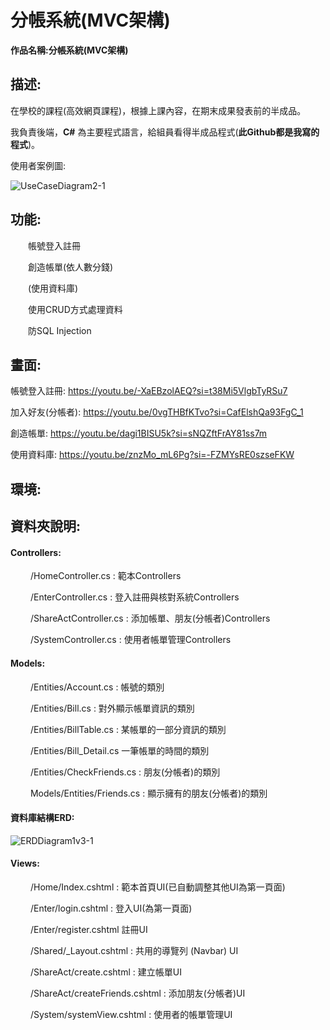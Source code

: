 # 分帳系統(MVC架構)

**作品名稱:分帳系統(MVC架構)**

## 描述:
在學校的課程(高效網頁課程)，根據上課內容，在期末成果發表前的半成品。

我負責後端，**C#** 為主要程式語言，給組員看得半成品程式(**此Github都是我寫的程式**)。



使用者案例圖:

![UseCaseDiagram2-1](https://github.com/user-attachments/assets/849fb59f-6cc8-40da-bf80-c20826e11b01)

## 功能:
　　帳號登入註冊
  
　　創造帳單(依人數分錢)

　　(使用資料庫)
  
　　使用CRUD方式處理資料
  
　　防SQL Injection

## 畫面:
帳號登入註冊:
https://youtu.be/-XaEBzolAEQ?si=t38Mi5VlgbTyRSu7


加入好友(分帳者):
https://youtu.be/0vgTHBfKTvo?si=CafElshQa93FgC_1
	
創造帳單:
https://youtu.be/dagi1BISU5k?si=sNQZftFrAY81ss7m

使用資料庫:
https://youtu.be/znzMo_mL6Pg?si=-FZMYsRE0szseFKW

## 環境:

## 資料夾說明:
#### Controllers:
　　 /HomeController.cs : 範本Controllers

　　 /EnterController.cs : 登入註冊與核對系統Controllers

　　 /ShareActController.cs : 添加帳單、朋友(分帳者)Controllers

　　 /SystemController.cs : 使用者帳單管理Controllers



#### Models:
　　 /Entities/Account.cs : 帳號的類別

　　 /Entities/Bill.cs : 對外顯示帳單資訊的類別

　　 /Entities/BillTable.cs : 某帳單的一部分資訊的類別
 
　　 /Entities/Bill_Detail.cs 一筆帳單的時間的類別

　　 /Entities/CheckFriends.cs : 朋友(分帳者)的類別

　　 Models/Entities/Friends.cs : 顯示擁有的朋友(分帳者)的類別 


#### 資料庫結構ERD:

![ERDDiagram1v3-1](https://github.com/user-attachments/assets/8bde7f9c-c9d6-4235-bf32-5822a771c534)





#### Views:

　　 /Home/Index.cshtml : 範本首頁UI(已自動調整其他UI為第一頁面)

　　 /Enter/login.cshtml : 登入UI(為第一頁面)

　　 /Enter/register.cshtml 註冊UI

　　 /Shared/_Layout.cshtml : 共用的導覽列 (Navbar) UI

　　 /ShareAct/create.cshtml : 建立帳單UI

　　 /ShareAct/createFriends.cshtml : 添加朋友(分帳者)UI

　　 /System/systemView.cshtml : 使用者的帳單管理UI

